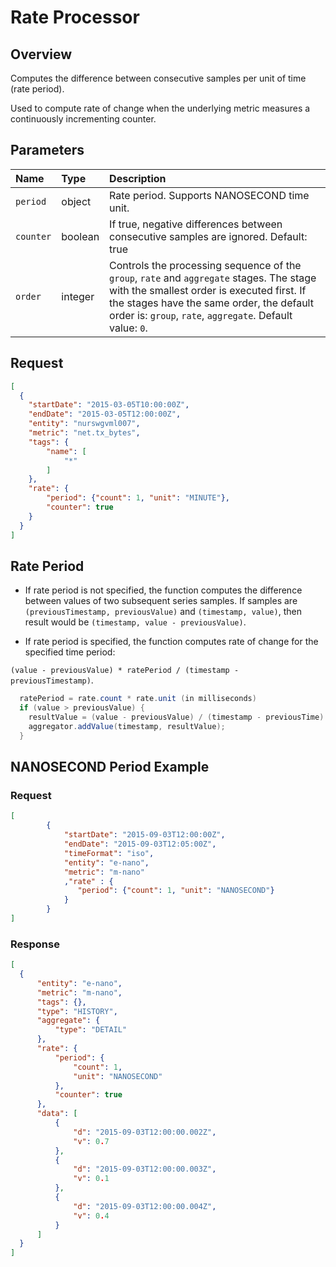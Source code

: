 # Rate Processor

## Overview

Computes the difference between consecutive samples per unit of time (rate period).

Used to compute rate of change when the underlying metric measures a continuously incrementing counter.

## Parameters

| **Name** | **Type**    | **Description**  |
|:---|:---|:---|
| `period` | object | Rate period. Supports NANOSECOND time unit. |
| `counter` | boolean | If true, negative differences between consecutive samples are ignored. Default: true |
| `order`         | integer           | Controls the processing sequence of the `group`, `rate` and `aggregate` stages. The stage with the smallest order is executed first. If the stages have the same order, the default order is: `group`, `rate`, `aggregate`. Default value: `0`.  |

## Request

```json
[
  {
    "startDate": "2015-03-05T10:00:00Z",
    "endDate": "2015-03-05T12:00:00Z",
    "entity": "nurswgvml007",
    "metric": "net.tx_bytes",
    "tags": {
        "name": [
            "*"
        ]
    },
    "rate": {
        "period": {"count": 1, "unit": "MINUTE"},
        "counter": true
    }
  }
]
```

## Rate Period

- If rate period is not specified, the function computes the difference between values of two subsequent series samples. If samples are `(previousTimestamp, previousValue)` and `(timestamp, value)`, then result would be `(timestamp, value - previousValue)`.

- If rate period is specified, the function computes rate of change for the specified time period:

`(value - previousValue) * ratePeriod / (timestamp - previousTimestamp)`.

```java
  ratePeriod = rate.count * rate.unit (in milliseconds)
  if (value > previousValue) {
    resultValue = (value - previousValue) / (timestamp - previousTime) * ratePeriod;
    aggregator.addValue(timestamp, resultValue);
  }
```

## NANOSECOND Period Example

### Request

```json
[
        {
            "startDate": "2015-09-03T12:00:00Z",
            "endDate": "2015-09-03T12:05:00Z",
            "timeFormat": "iso",
            "entity": "e-nano",
            "metric": "m-nano"
            ,"rate" : {
               "period": {"count": 1, "unit": "NANOSECOND"}
            }
        }
]
```

### Response

```json
[
  {
      "entity": "e-nano",
      "metric": "m-nano",
      "tags": {},
      "type": "HISTORY",
      "aggregate": {
          "type": "DETAIL"
      },
      "rate": {
          "period": {
              "count": 1,
              "unit": "NANOSECOND"
          },
          "counter": true
      },
      "data": [
          {
              "d": "2015-09-03T12:00:00.002Z",
              "v": 0.7
          },
          {
              "d": "2015-09-03T12:00:00.003Z",
              "v": 0.1
          },
          {
              "d": "2015-09-03T12:00:00.004Z",
              "v": 0.4
          }
      ]
  }
]
```
